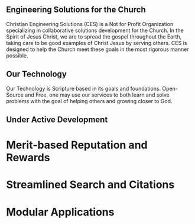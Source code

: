 ## Engineering Solutions for the Church

Christian Engineering Solutions (CES) is a Not for Profit Organization specializing in collaborative solutions development for the Church. In the Spirit of Jesus Christ, we are to spread the gospel throughout the Earth, taking care to be good examples of Christ Jesus by serving others. CES is designed to help the Church meet these goals in the most rigorous manner possible.

## Our Technology

Our Technology is Scripture based in its goals and foundations. Open-Source and Free, one may use our services to both learn and solve problems with the goal of helping others and growing closer to God.

## Under Active Development

# Merit-based Reputation and Rewards
# Streamlined Search and Citations
# Modular Applications
